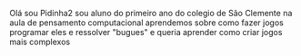 Olá sou Pidinha2 sou aluno do primeiro ano do colegio de São Clemente na aula de pensamento computacional aprendemos sobre como fazer jogos programar eles e ressolver "bugues" e queria aprender como criar jogos mais complexos
